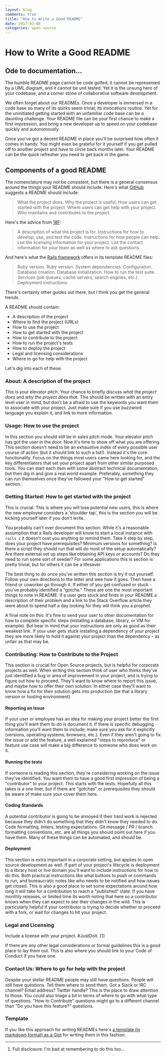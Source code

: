 ```yaml
---
layout: blog
comments: true
title: "How to Write a Good README"
date: 2017-03-06
categories: open source
---
```


# How to Write a Good README

## Ode to documentation...

The humble README page cannot be code golfed, it cannot be represented by a UML diagram, and it cannot be unit tested. Yet it is the unsung hero of your codebase, and a corner stone of collaborative software development.

We often forget about our READMEs. Once a developer is immersed in a code base so many of its quirks seem trivial; its invocations routine. Yet for the uninitiated getting started with an unfamiliar code base can be a daunting challenge. Your README file can be your first chance to make a first impression, and bring a new developer up to speed on your codebase quickly and autonomously.

Once you've got a decent README in place you'll be surprised how often it comes in handy. You might even be grateful for it yourself if you get pulled off to another project and have to circle back months later. Your README can be the quick refresher you need to get back in the game.

## Components of a good README

The nomenclature may not be consistent, but there is a general consensus around the things your README should include. Here's what [GitHub](https://help.github.com/articles/about-readmes/) suggests a README should include:

> What the project does.
> Why the project is useful.
> How users can get started with the project.
> Where users can get help with your project.
> Who maintains and contributes to the project.

Here's the advice from [18F](https://pages.18f.gov/open-source-guide/making-readmes-readable/):

> A description of what the project is for.
> Instructions for how to develop, use, and test the code.
> Instructions for how people can help.
> List the licensing information for your project.
> List the contact information for your team as well as where to ask questions.

And here's what the [Rails framework](https://github.com/rails/rails/blob/master/railties/lib/rails/generators/rails/app/templates/README.md) offers in its template README files:

> Ruby version.
> Ruby version.
> System dependencies.
> Configuration.
> Database creation.
> Database initialization.
> How to run the test suite.
> Services (job queues, cache servers, search engines, etc.).
> Deployment instructions.

There's certainly other guides out there, but I think you get the general trends.

A README should contain:

* A description of the project
* Where to find the project (URLs)
* How to use the project
* How to get started with the project
* How to contribute to the project
* How to run the project's tests
* How to deploy the project
* Legal and licensing considerations
* Where to go for help with the project

Let's dig into each of these.

### About: A description of the project

This is your elevator pitch. Your chance to briefly discuss *what the project does* and *why the project does that*. This should be written with an entry level user in mind, but don't be a afraid to use the keywords you want them to associate with your project. Just make sure if you use buzzword language you explain it, and link to more information.

### Usage: How to use the project

In this section you should still be in sales pitch mode. Your elevator pitch has got the user in the door. Now it's time to show off what you are offering. This section doesn't need to be an exhaustive index of every possible user course of action (but it should link to such a list!). Instead it's the core functionality. Focus on the things most users came here looking for, and the key differentiators that set your project apart from other similar purposed tools. You can start each item with some abstract technical documentation, but then dig in and give a real world example. Preferably, something they can run themselves once they've followed your "How to get started" section.

### Getting Started: How to get started with the project

This is crucial. This is where you will lose potential new users, this is where the new employee considers a 'shoulder tap', this is the section you will be kicking yourself later if you don't write.

You probably can't over document this section. While it's a reasonable assumption that a Rails developer will know to start a local instance with `rails c` it doesn't cost you anything to remind them. Take it step by step, does your project have prerequisites? Minimum versions for something? Is there a script they should run that will do most of the setup automatically? Are there external set up steps like obtaining API keys or accounts? Do they need to run some sort of seeder? For some applications this is section is pretty trivial, but for others it can be a lifesaver.

The best thing to do once you've written this section is try it out yourself. Follow your own directions to the letter and wee how it goes. Then have a friend or coworker go through it. If either of you get confused or stuck - you've probably identified a "gotcha." These are one the most important things to note in README. If a user gets stuck and finds in your README a description of their problem and a link to the Stack Overflow article they were about to spend half a day looking for they will think you a prophet.

A final note on this: It's fine to send your user to other documentation for how to complete specific steps (installing a database, library, or VM for example). But bear in mind that your instructions are only as good as their weakest link. If your user gets stuck installing a dependency of your project they are more likely to hold it against your project than the dependency - as unfair as that may be.

### Contributing: How to Contribute to the Project

This section is crucial for Open Source projects, but is helpful for corporate projects as well. When writing this section think of user who thinks they've just identified a bug or area of improvement in your project, and is trying to figure out how to proceed. They'll want to know where to report this issue, and maybe how to offer their own solution. In either case they'll want to know how a fix for their solution gets into production (be that a library version or hosting environment).

#### Reporting an Issue

If your user or employee has an idea for making your project better the first thing you'll want them to do is document it. If there is specific debugging information you'll want them to include; make sure you ask for it explicitly (versions, operating systems, browsers, etc.). Even if they aren't going to fix the issue or add the feature, a well explained "steps to reproduce" or feature use case will make a big difference to someone who does work on it.

#### Running the tests

If someone is reading this section, they're considering working on the issue they've identified. You want them to have a good first impression of being a "contributor" to your project. This starts with the tests. Hopefully all this takes is a one liner, but if there are "gotchas" or prerequisites they should be aware of make sure your cover them here.

#### Coding Standards

A potential contributor is going to be annoyed if their hard work is rejected because they didn't do something that they didn't know they needed to do. Code formatting, linters, testing expectations. Git message / PR / branch formatting conventions, etc. are all things you should point out here if you have them. Many of these things can be automated, and should be.

#### Deployment

This section is extra important in a corporate setting, but applies to open source development as well. If part of your project's lifecycle is deployment to a library host or live domain you'll want to include instructions for how to do this. Both practical instructions like what buttons to push or commands to run, and bureaucratic notes like who needs to be notified and how issues get closed. This is also a good place to set some expectations around how long it will take for a contribution to reach a "published" state. If you have monthly releases, or limited time its worth noting that here so a contributor knows when they can expect to see their changes in the wild. This is particularly helpful if your contributor is trying to decide whether to proceed with a fork, or wait for changes to hit your project.

### Legal and Licensing

Include a license with your project. #JustDoIt. [1]

If there are any other legal considerations or formal guidelines this is a good place to lay them out. This is also where you should link to your Code of Conduct if you have one.

### Contact Us: Where to go for help with the project

Despite your stellar README people may still have questions. People will still have questions. Tell them where to send them. Got a Slack or IRC channel? Email address? Twitter handle? This is the place to draw attention to those. You could also triage a bit in terms of where to go with what type of questions. "How to Contribute" questions might go to a different channel than "Do you have this feature?" questions.

### Template

If you like this approach for writing READMEs here's [a template (in markdown format) as a Gist](https://gist.github.com/lostphilosopher/0ba5a45a32d8f1defa88ccd6c45a92f4) for writing them in this fashion.

---
1. Full disclosure: I'm bad at remembering to do this too...
